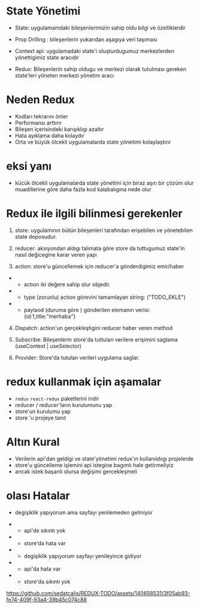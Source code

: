 #  State Yönetimi 

- State:  uygulamamdaki bileşenlerimizin sahip oldu  bilgi ve özelliklerdir

- Prop Drilling : bileşenlerin yukarıdan aşagıya veri taşıması

- Context api: uygulamadaki  state'i oluşturdugumuz merkezlerden yönettigimiz state aracıdır

- Redux:  Bileşenlerin sahip oldugu ve merkezi olarak tutulması
gereken state'leri yöneten merkezi yönetim aracı

# Neden Redux
- Kodları tekrarını önler
- Performansı arttırır
- Bileşen içerisindeki karışıklıgı azaltır
- Hata ayıklama daha kolaydır
- Orta ve büyük ölcekli uygulamalarda state yönetimi kolaylaştırır

# eksi yanı

- kücük ölcekli uygulamalarda state yönetimi için biraz aşırı bir çözüm olur
muadillerine göre daha fazla kod kalabalıgına nede olur

# Redux ile ilgili bilinmesi gerekenler

1. store: uygulamının bütün bileşenleri tarafından erişebilen ve yönetebilen state deposudur.

2. reducer: aksıyondan aldıgı talimata göre store da tuttugumuz state'in nasıl değicegine karar veren yapı

3. action: store'u güncellemek için reducer'a gönderdigimiz emir/haber

- - actıon iki değere sahip olur objedir.
- - type (zorunlu) actıon görevini tamamlayan string: ("TODO_EKLE")
- - paylaod (duruma göre ) gönderilen elemanın verisi: {id:1,title:"merhaba"}

4. Dispatch: action'un gerçekleştigini reducer haber veren method

5. Subscribe: Bileşenlerin store'da tuttulan verilere erişimini
saglama (useContext | useSelector)

6. Provider: Store'da tutulan verileri uygulama saglar.

# redux kullanmak için aşamalar

- `redux` `react-redux` paketlerini indir
- reducer / reducer'ların kurulumunu yap
- store'un kurulumu yap
- store 'u projeye  tanıt

# Altın Kural 
- Verilerin api'dan geldigi ve state'yönetimi redux'ın kullanıldııgı projelerde
- store'u güncelleme işlemini api istegine bagımlı hale getirmeliyiz
- ancak istek başarılı olursa değişimi gercekleşmeli

# olası Hatalar
- degişiklik yapıyorum ama sayfayı yenilemeden gelmiyor
- - api'de sıkıntı yok
- - store'da hata var 

- - degişiklik yapıyorum sayfayı yenileyince gidiyor
- - api'da hata var
- - store'da sıkıntı yok
 



https://github.com/sedatcalis/REDUX-TODO/assets/140658531/3f05ab93-fe74-409f-93a4-39b45c074c88




